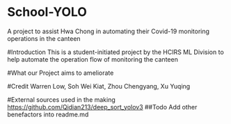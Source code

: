 # School-YOLO
A project to assist Hwa Chong in automating their Covid-19 monitoring operations in the canteen

#Introduction
This is a student-initiated project by the HCIRS ML Division to help automate the operation flow of monitoring the canteen

#What our Project aims to ameliorate




#Credit
Warren Low, Soh Wei Kiat, Zhou Chengyang, Xu Yuqing


#External sources used in the making
https://github.com/Qidian213/deep_sort_yolov3
##Todo
Add other benefactors into readme.md

